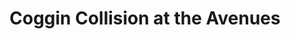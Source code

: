 ---
title: "Coggin Collision at the Avenues"
url: /jacksonville/coggin-collision-at-the-avenues/
shop: Autowerkstatt
---